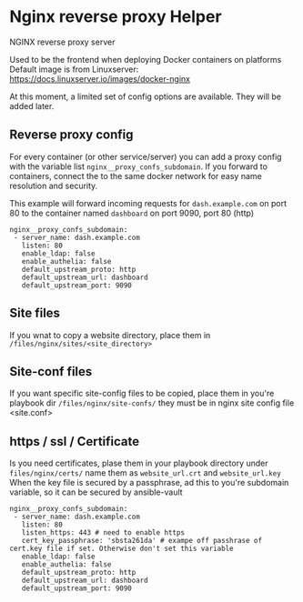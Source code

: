 # Nginx reverse proxy Helper
NGINX reverse proxy server

Used to be the frontend when deploying Docker containers on platforms
Default image is from Linuxserver: https://docs.linuxserver.io/images/docker-nginx

At this moment, a limited set of config options are available. They will be added later.

## Reverse proxy config

For every container (or other service/server) you can add a proxy config with the variable list `nginx__proxy_confs_subdomain`. If you forward to containers, connect the to the same docker network for easy name resolution and security.

This example will forward incoming requests for `dash.example.com` on port 80 to the container named `dashboard` on port 9090, port 80 (http)
```
nginx__proxy_confs_subdomain:
 - server_name: dash.example.com
   listen: 80
   enable_ldap: false
   enable_authelia: false
   default_upstream_proto: http
   default_upstream_url: dashboard
   default_upstream_port: 9090
```

## Site files
If you wnat to copy a website directory, place them in `/files/nginx/sites/<site_directory>`

## Site-conf files
If you want specific site-config files to be copied, place them in you're playbook dir `/files/nginx/site-confs/` they must be in nginx site config file <site.conf>

## https / ssl / Certificate
Is you need certificates, plase them in your playbook directory under `files/nginx/certs/` name them as `website_url.crt` and `website_url.key`
When the key file is secured by a passphrase, ad this to you're subdomain variable, so it can be secured by ansible-vault

```
nginx__proxy_confs_subdomain:
 - server_name: dash.example.com
   listen: 80
   listen_https: 443 # need to enable https
   cert_key_passphrase: 'sbsta261da' # exampe off passhrase of cert.key file if set. Otherwise don't set this variable
   enable_ldap: false
   enable_authelia: false
   default_upstream_proto: http
   default_upstream_url: dashboard
   default_upstream_port: 9090
```